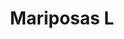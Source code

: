 ---
title: Mariposas L
date: 
draft: false

# descripcion
description : Mariposas grandes

materials: Plata 925

color: Celeste, Coral, Rosa, Naranja, Fucsia, Negro y Blanco

dimensions: 1cm

code: 01-15-0160

type: "Aros"

categories: []

price: $570,00

# Images
# first image will be shown in the product page
images:
  # - image: "images/path_to_image"
  # La ubicacion de las imagenes es imagenes/Aros/Aros.Infantil/01-15-0160-mariposas-l
  - image: "./images/aros/infantil/01-15-0160-mariposas-grandes_a.JPG"
  - image: "./images/aros/infantil/01-15-0160-mariposas-grandes_b.JPG"
  - image: "./images/aros/infantil/01-15-0160-mariposas-grandes_c.JPG"
  - image: "./images/aros/infantil/01-15-0160-mariposas-grandes_d.JPG"
  - image: "./images/aros/infantil/01-15-0160-mariposas-grandes_e.JPG"
---